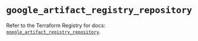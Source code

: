 # `google_artifact_registry_repository`

Refer to the Terraform Registry for docs: [`google_artifact_registry_repository`](https://registry.terraform.io/providers/hashicorp/google/6.5.0/docs/resources/artifact_registry_repository).
